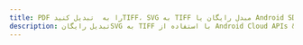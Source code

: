 ---title: PDF را به  تبدیل کنیدTIFF، SVG به TIFF مبدل رایگان یا Android SDKdescription: تبدیل رایگانSVG به TIFF با استفاده از Android Cloud APIs & SDK همچنین اسناد PDF را در Cloud ایجاد، ویرایش و رندر کنید.---